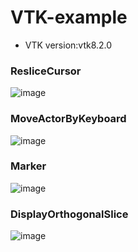 # VTK-example
- VTK version:vtk8.2.0
### ResliceCursor
![image](https://user-images.githubusercontent.com/16329871/235338690-a939ea71-3bc6-4855-b2d6-ce4578bb656c.png)
### MoveActorByKeyboard
![image](https://github.com/kangaroolove/VTK-example/assets/16329871/1c8fef9c-726f-47e8-b9f7-3710be1466b3)
### Marker
![image](https://github.com/kangaroolove/VTK-example/assets/16329871/5e7df04e-4579-439e-9c5f-bfc6ed86b654)
### DisplayOrthogonalSlice
![image](https://github.com/user-attachments/assets/b6ed4035-da60-4fd0-8f29-6d7c822de15e)




